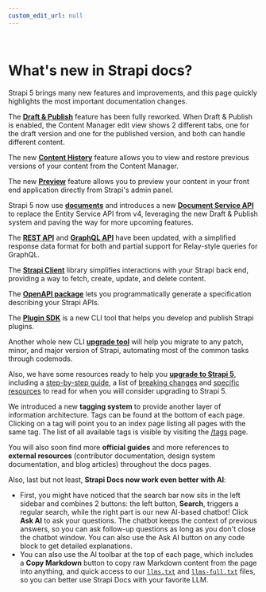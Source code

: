 ```yaml
---
custom_edit_url: null
---
```


<br/>

# What's new in Strapi docs?

Strapi 5 brings many new features and improvements, and this page quickly highlights the most important documentation changes.

<Icon name="newspaper" /> The **[Draft & Publish](/cms/features/draft-and-publish)** feature has been fully reworked. When Draft & Publish is enabled, the Content Manager edit view shows 2 different tabs, one for the draft version and one for the published version, and both can handle different content.

<Icon name="magic-wand"/> The new **[Content History](/cms/features/content-history)** feature allows you to view and restore previous versions of your content from the Content Manager.

<Icon name="eye" /> The new **[Preview](/cms/features/preview)** feature allows you to preview your content in your front end application directly from Strapi's admin panel.

<Icon name="file"/> Strapi 5 now use **[documents](/cms/api/document)** and introduces a new **[Document Service API](/cms/api/document-service)** to replace the Entity Service API from v4, leveraging the new Draft & Publish system and paving the way for more upcoming features.

<Icon name="detective"/> The **[REST API](/cms/api/rest)** and **[GraphQL API](/cms/api/graphql)** have been updated, with a simplified response data format for both and partial support for Relay-style queries for GraphQL.

<Icon name="plugs" /> The **[Strapi Client](/cms/api/client)** library simplifies interactions with your Strapi back end, providing a way to fetch, create, update, and delete content.

<Icon name="map-trifold" /> The **[OpenAPI package](/cms/api/openapi)** lets you programmatically generate a specification describing your Strapi APIs.

<Icon name="puzzle-piece" /> The **[Plugin SDK](/cms/plugins-development/plugin-sdk)** is a new CLI tool that helps you develop and publish Strapi plugins.

<Icon name="escalator-up" /> Another whole new CLI **[upgrade tool](/cms/upgrade-tool)** will help you migrate to any patch, minor, and major version of Strapi, automating most of the common tasks through codemods.

<Icon name="hard-hat" /> Also, we have some resources ready to help you **[upgrade to Strapi 5](/cms/migration/v4-to-v5/introduction-and-faq)**, including a [step-by-step guide](/cms/migration/v4-to-v5/step-by-step), a list of [breaking changes](/cms/migration/v4-to-v5/breaking-changes) and [specific resources](/cms/migration/v4-to-v5/additional-resources/introduction) to read for when you will consider upgrading to Strapi 5.

<Icon name="tag" /> We introduced a new **tagging system** to provide another layer of information architecture. Tags can be found at the bottom of each page. Clicking on a tag will point you to an index page listing all pages with the same tag. The list of all available tags is visible by visiting the [/tags](/tags) page.

<Icon name="plus" /> You will also soon find more **official guides** and more references to **external resources** (contributor documentation, design system documentation, and blog articles) throughout the docs pages.

<Icon name="call-bell" /> Also, last but not least, **Strapi Docs now work even better with AI**:

* First, you might have noticed that the search bar now sits in the left sidebar and combines 2 buttons: the left button, **<Icon name="magnifying-glass" classes="ph-light" /> Search**, triggers a regular search, while the right part is our new AI-based chatbot! Click **<Icon name="sparkle"/> Ask AI** to ask your questions. The chatbot keeps the context of previous answers, so you can ask follow-up questions as long as you don't close the chatbot window. You can also use the Ask AI button on any code block to get detailed explanations.
* You can also use the AI toolbar at the top of each page, which includes a **<Icon name="copy" /> Copy Markdown** button to copy raw Markdown content from the page into anything, and quick access to our [`llms.txt`](/llms.txt) and [`llms-full.txt`](/llms-full.txt) files, so you can better use Strapi Docs with your favorite LLM.
